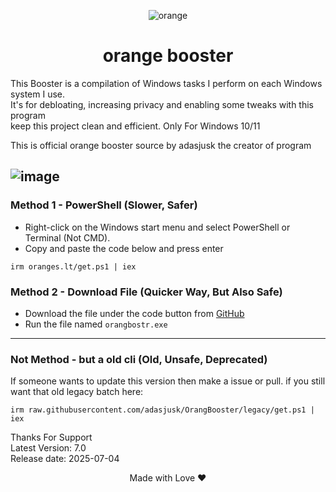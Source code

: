 <p align="center">
  <img src="https://github.com/user-attachments/assets/86c49168-e509-4183-bd33-a35f9270766f" alt="orange">
</p>

<h1 align="center">orange booster</h1>




This Booster is a compilation of Windows tasks I perform on each Windows system I use.           
It's for debloating, increasing privacy and enabling some tweaks with this program           
keep this project clean and efficient.
Only For Windows 10/11

This is official orange booster source by adasjusk the creator of program 

![image](https://github.com/user-attachments/assets/5579d550-a0bf-471b-bd20-7c67d9b710ea)
---

### Method 1 - PowerShell (Slower, Safer)

-   Right-click on the Windows start menu and select PowerShell or Terminal (Not CMD).
-   Copy and paste the code below and press enter  
```
irm oranges.lt/get.ps1 | iex
``` 

### Method 2 - Download File (Quicker Way, But Also Safe)
-   Download the file under the code button from [GitHub](https://github.com/adasjusk/Orange-Booster)
-   Run the file named `orangbostr.exe`

---

### Not Method - but a old cli (Old, Unsafe, Deprecated)
If someone wants to update this version then make a issue or pull.
if you still want that old legacy batch here:
```
irm raw.githubusercontent.com/adasjusk/OrangBooster/legacy/get.ps1 | iex
```

Thanks For Support <br>
Latest Version: 7.0 <br>
Release date: 2025-07-04
<p align="center">Made with Love ❤️</p>
